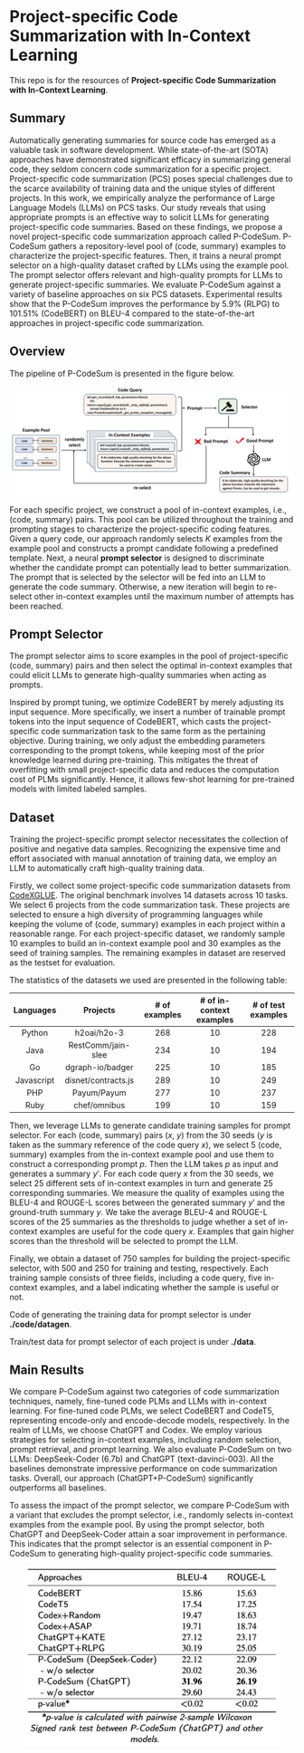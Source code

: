 # Project-specific Code Summarization with In-Context Learning

This repo is for the resources of **Project-specific Code Summarization with In-Context Learning**. 

## Summary

Automatically generating summaries for source code has emerged as a valuable task in software development. While state-of-the-art (SOTA) approaches have demonstrated significant efficacy in summarizing general code, they seldom concern code summarization for a specific project. Project-specific code summarization (PCS) poses special challenges due to the scarce availability of training data and the unique styles of different projects. In this work, we empirically analyze the performance of Large Language Models (LLMs) on PCS tasks. Our study reveals that using appropriate prompts is an effective way to solicit LLMs for generating project-specific code summaries. Based on these findings, we propose a novel project-specific code summarization approach called P-CodeSum. P-CodeSum gathers a repository-level pool of (code, summary) examples to characterize the project-specific features. Then, it trains a neural prompt selector on a high-quality dataset crafted by LLMs using the example pool. The prompt selector offers relevant and high-quality prompts for LLMs to generate project-specific summaries. We evaluate P-CodeSum against a variety of baseline approaches on six PCS datasets. Experimental results show that the P-CodeSum improves the performance by 5.9% (RLPG) to 101.51% (CodeBERT) on BLEU-4 compared to the state-of-the-art approaches in project-specific code summarization.

## Overview

The pipeline of P-CodeSum is presented in the figure below.

<img src="./figures/overview.png" width="750"><br/>

For each specific project, we construct a pool of in-context examples, i.e., (code, summary) pairs. This pool can be utilized throughout the training and prompting stages to characterize the project-specific coding features. Given a query code, our approach randomly selects $K$ examples from the example pool and constructs a prompt candidate following a predefined template. Next, a neural **prompt selector** is designed to discriminate whether the candidate prompt can potentially lead to better summarization. The prompt that is selected by the selector will be fed into an LLM to generate the code summary. Otherwise, a new iteration will begin to re-select other in-context examples until the maximum number of attempts has been reached.

## Prompt Selector

The prompt selector aims to score examples in the pool of project-specific (code, summary) pairs and then select the optimal in-context examples that could elicit LLMs to generate high-quality summaries when acting as prompts. 

Inspired by prompt tuning, we optimize CodeBERT by merely adjusting its input sequence. More specifically, we insert a number of trainable prompt tokens into the input sequence of CodeBERT, which casts the project-specific code summarization task to the same form as the pertaining objective. During training, we only adjust the embedding parameters corresponding to the prompt tokens, while keeping most of the prior knowledge learned during pre-training. 
This mitigates the threat of overfitting with small project-specific data and reduces the computation cost of PLMs significantly. Hence, it allows few-shot learning for pre-trained models with limited labeled samples.

## Dataset

Training the project-specific prompt selector necessitates the collection of positive and negative data samples. Recognizing the expensive time and effort associated with manual annotation of training data, we employ an LLM to automatically craft high-quality training data.

Firstly, we collect some project-specific code summarization datasets from [CodeXGLUE](https://github.com/microsoft/CodeXGLUE). The original benchmark involves 14 datasets across 10 tasks. We select 6 projects from the code summarization task. These projects are selected to ensure a high diversity of programming languages while keeping the volume of (code, summary) examples in each project within a reasonable range. For each project-specific dataset, we randomly sample 10 examples to build an in-context example pool and 30 examples as the seed of training samples. The remaining examples in dataset are reserved as the testset for evaluation.

The statistics of the datasets we used are presented in the following table:

|Languages|Projects|# of examples|# of in-context examples|# of test examples|
|:------:|:--:|:----:|:----:|:----:|
| Python | h2oai/h2o-3 | 268 | 10 | 228 |
| Java | RestComm/jain-slee | 234 | 10 | 194 |
| Go | dgraph-io/badger | 225  | 10 | 185 |
| Javascript | disnet/contracts.js | 289 | 10 | 249 |
| PHP | Payum/Payum | 277 | 10 | 237 |
| Ruby | chef/omnibus | 199 | 10 | 159 |

Then, we leverage LLMs to generate candidate training samples for prompt selector. For each (code, summary) pairs ($x$, $y$) from the 30 seeds ($y$ is taken as the summary reference of the code query $x$), we select 5 (code, summary) examples from the in-context example pool and use them to construct a corresponding prompt $p$. Then the LLM takes $p$ as input and generates a summary $y'$. For each code query $x$ from the 30 seeds, we select 25 different sets of in-context examples in turn and generate 25 corresponding summaries. We measure the quality of examples using the BLEU-4 and ROUGE-L scores between the generated summary $y'$ and the ground-truth summary $y$. 
We take the average BLEU-4 and ROUGE-L scores of the 25 summaries as the thresholds to judge whether a set of in-context examples are useful for the code query $x$. Examples that gain higher scores than the threshold will be selected to prompt the LLM.

Finally, we obtain a dataset of 750 samples for building the project-specific selector, with 500 and 250 for training and testing, respectively. Each training sample consists of three fields, including a code query, five in-context examples, and a label indicating whether the sample is useful or not.

Code of generating the training data for prompt selector is under **./code/datagen**.

Train/test data for prompt selector of each project is under **./data**.

## Main Results

We compare P-CodeSum against two categories of code summarization techniques, namely, fine-tuned code PLMs and LLMs with in-context learning. For fine-tuned code PLMs, we select CodeBERT and CodeT5, representing encode-only and encode-decode models, respectively. In the realm of LLMs, we choose ChatGPT and Codex. We employ various strategies for selecting in-context examples, including random selection, prompt retrieval, and prompt learning. We also evaluate P-CodeSum on two LLMs: DeepSeek-Coder (6.7b) and ChatGPT (text-davinci-003). All the baselines demonstrate impressive performance on code summarization tasks. Overall, our approach (ChatGPT+P-CodeSum) significantly outperforms all baselines.

To assess the impact of the prompt selector, we compare P-CodeSum with a variant that excludes the prompt selector, i.e., randomly selects in-context examples from the example pool. By using the prompt selector, both ChatGPT and DeepSeek-Coder attain a soar improvement in performance. This indicates that the prompt selector is an essential component in P-CodeSum to generating high-quality project-specific code summaries.

<div style="text-align:center;">
  <img src="./figures/mainresult.png" width="450" alt="Main Result">
</div>
